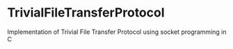 # TrivialFileTransferProtocol

Implementation of Trivial File Transfer Protocol using socket programming in C

